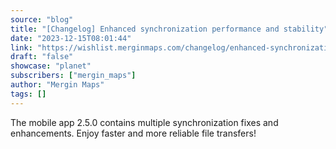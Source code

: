 ```yaml
---
source: "blog"
title: "[Changelog] Enhanced synchronization performance and stability"
date: "2023-12-15T08:01:44"
link: "https://wishlist.merginmaps.com/changelog/enhanced-synchronization-performance-and-stability?utm_source=qgis"
draft: "false"
showcase: "planet"
subscribers: ["mergin_maps"]
author: "Mergin Maps"
tags: []
---
```


<p>The mobile app 2.5.0 contains multiple synchronization fixes and enhancements. Enjoy faster and more reliable file transfers!</p>
